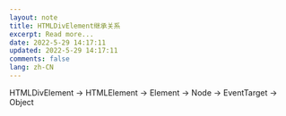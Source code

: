 ```yaml
---
layout: note
title: HTMLDivElement继承关系
excerpt: Read more...
date: 2022-5-29 14:17:11
updated: 2022-5-29 14:17:11
comments: false
lang: zh-CN
---
```


HTMLDivElement -> HTMLElement -> Element -> Node -> EventTarget -> Object
  